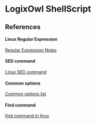 # LogixOwl ShellScript
## References

#### Linux Regular Expression
[Regular Expression Notes](./regex.md)

#### SED command
[Linux SED command](./sed.md)

#### Common options
[Common options list](./commonopts.md)

#### Find command
[find command in linux](./find.md)

